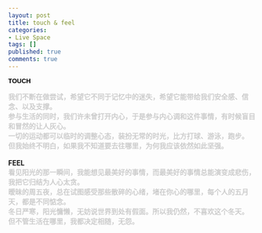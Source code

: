 ```yaml
---
layout: post
title: touch & feel
categories:
- Live Space
tags: []
published: true
comments: true
---
```

<p><span style="word-spacing:0px;font:13px arial;text-transform:none;color:rgb(0,0,0);text-indent:0px;white-space:normal;letter-spacing:normal;border-collapse:separate"><span style="font-weight:bold">TOUCH<br /></span>
<div><span style="font-weight:bold"><span style="color:rgb(204,204,204)">我们不断在做尝试，希望它不同于记忆中的迷失，希望它能带给我们安全感、信念、以及支撑。</span></span></div>
<div><span style="font-weight:bold"><span style="color:rgb(204,204,204)">参与生活的同时，我们许未曾打开内心，于是参与内心调和这件事情，有时候盲目和冒然的让人灰心。</span></span></div>
<div><span style="font-weight:bold"><span style="color:rgb(204,204,204)">一切的运动都可以临时的调整心态，装扮无常的时光，比方打球、游泳，跑步。</span></span></div>
<div><span style="font-weight:bold"><span style="color:rgb(204,204,204)">但我始终不明白，如果我不知道要去往哪里，为何我应该依然如此坚强。</span></span></div>
<div><span style="font-weight:bold"><br /></span></div>
<div><span style="font-weight:bold">FEEL</span></div>
<div><span style="font-weight:bold"><span style="color:rgb(204,204,204)">看见阳光的那一瞬间，我能想见最美好的事情，而最美好的事情总能演变成悲伤，我把它归结为人心太贪。</span></span></div>
<div><span style="font-weight:bold"><span style="color:rgb(204,204,204)">暧昧的周五夜，总在试图感受那些散碎的心绪，堵在你心的哪里，每个人的五月天，都是不同惦念。</span></span></div>
<div><span style="font-weight:bold"><span style="color:rgb(204,204,204)">冬日严寒，阳光慵懒，无妨说世界到处有假面。所以我仍然，不喜欢这个冬天。<br /></span></span></div>
<div><span style="font-weight:bold"><span style="color:rgb(204,204,204)">但不管生活在哪里，我都决定相随，无怨。</span></span></div></span></p>
